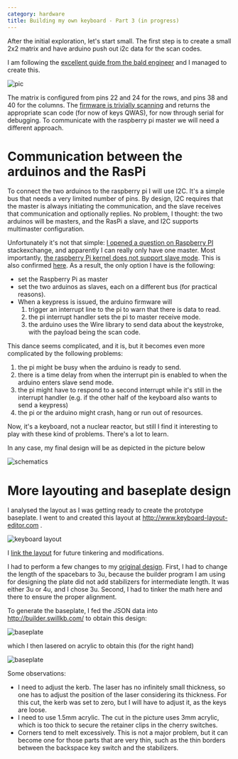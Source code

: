 ```yaml
---
category: hardware
title: Building my own keyboard - Part 3 (in progress)
---
```


After the initial exploration, let's start small. The first step is to create a small 2x2 matrix 
and have arduino push out i2c data for the scan codes.

I am following the [excellent guide from the bald engineer](https://www.baldengineer.com/arduino-keyboard-matrix-tutorial.html)
and I managed to create this.

![pic](https://raw.githubusercontent.com/stefanoborini/keymine/master/pics/20190920_184318.jpg)

The matrix is configured from pins 22 and 24 for the rows, and pins 38 and 40 for the columns. 
The [firmware is trivially scanning](https://github.com/stefanoborini/keymine/blob/master/firmware/keymine/keymine.ino) and returns 
the appropriate scan code (for now of keys QWAS), for now through serial for debugging. To communicate with the raspberry pi
master we will need a different approach.

# Communication between the arduinos and the RasPi

To connect the two arduinos to the raspberry pi I will use I2C. It's a simple
bus that needs a very limited number of pins. By design, I2C requires that the
master is always initiating the communication, and the slave receives that
communication and optionally replies. No problem, I thought: the two arduinos
will be masters, and the RasPi a slave, and I2C supports multimaster
configuration. 

Unfortunately it's not that simple: [I opened a question on Raspberry PI](https://raspberrypi.stackexchange.com/questions/102162/i2c-communication-between-two-arduino-masters-sending-events-and-one-raspberry-p)
stackexchange, and apparently I can really only have one master. Most
importantly, [the raspberry Pi kernel does not support slave mode](https://github.com/qriozum/kernel/blob/master/Documentation/i2c/summary).
This is also confirmed [here](https://raspberrypi.stackexchange.com/questions/5584/i2c-raspberri-pi-as-a-slave).
As a result, the only option I have is the following:

- set the Raspberry Pi as master
- set the two arduinos as slaves, each on a different bus (for practical reasons).
- When a keypress is issued, the arduino firmware will
  1. trigger an interrupt line to the pi to warn that there is data to read.
  2. the pi interrupt handler sets the pi to master receive mode.
  3. the arduino uses the Wire library to send data about the keystroke, with the payload being the scan code.

This dance seems complicated, and it is, but it becomes even more complicated by the following problems:

1. the pi might be busy when the arduino is ready to send.
2. there is a time delay from when the interrupt pin is enabled to when the arduino enters slave send mode.
3. the pi might have to respond to a second interrupt while it's still in the interrupt handler (e.g. if the other half of the keyboard also wants to send a keypress)
4. the pi or the arduino might crash, hang or run out of resources.

Now, it's a keyboard, not a nuclear reactor, but still I find it interesting to
play with these kind of problems. There's a lot to learn.

In any case, my final design will be as depicted in the picture below

![schematics](https://raw.githubusercontent.com/stefanoborini/keymine/master/schematics/schema-0.1.png)


# More layouting and baseplate design

I analysed the layout as I was getting ready to create the prototype baseplate.
I went to and created this layout at http://www.keyboard-layout-editor.com .

![keyboard layout](https://raw.githubusercontent.com/stefanoborini/keymine/master/layouts/keyboard-layout-v0.3.png)

I [link the layout](https://is.gd/rU9Q6q) for future tinkering and modifications.

I had to perform a few changes to my [original design](https://raw.githubusercontent.com/stefanoborini/keymine/master/layouts/units-v0.2.png). 
First, I had to change the length of the spacebars to 3u, because the builder program I am using for designing the plate
did not add stabilizers for intermediate length. It was either 3u or 4u, and I chose 3u. Second, I had to tinker the math here
and there to ensure the proper alignment. 

To generate the baseplate, I fed the JSON data into http://builder.swillkb.com/ to obtain this design:

![baseplate](https://raw.githubusercontent.com/stefanoborini/keymine/master/layouts/baseplate-v0.3.png)

which I then lasered on acrylic to obtain this (for the right hand)

![baseplate](https://raw.githubusercontent.com/stefanoborini/keymine/master/pics/20190922_180504.jpg)

Some observations:
- I need to adjust the kerb. The laser has no infinitely small thickness, so one has to adjust the position of the laser
  considering its thickness. For this cut, the kerb was set to zero, but I will have to adjust it, as the keys are loose.
- I need to use 1.5mm acrylic. The cut in the picture uses 3mm acrylic, which is too thick
  to secure the retainer clips in the cherry switches.
- Corners tend to melt excessively. This is not a major problem, but it can become one for those parts that are
  very thin, such as the thin borders between the backspace key switch and the stabilizers.


